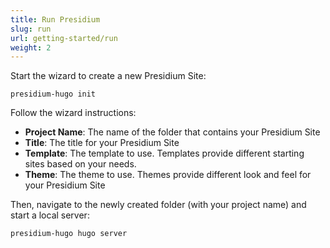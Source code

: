 ```yaml
---
title: Run Presidium
slug: run
url: getting-started/run
weight: 2
---
```


Start the wizard to create a new Presidium Site:

```
presidium-hugo init
```

Follow the wizard instructions:

- **Project Name**: The name of the folder that contains your Presidium Site
- **Title**: The title for your Presidium Site
- **Template**: The template to use. Templates provide different starting sites based on your needs.
- **Theme**: The theme to use. Themes provide different look and feel for your Presidium Site

Then, navigate to the newly created folder (with your project name) and start a local server:

```
presidium-hugo hugo server
```


